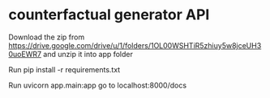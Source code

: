 # counterfactual generator API

Download the zip  from https://drive.google.com/drive/u/1/folders/1OL00WSHTiR5zhiuy5w8jceUH30uoEWR7 and unzip it into app folder

Run pip install -r requirements.txt

Run uvicorn app.main:app
 go to localhost:8000/docs
